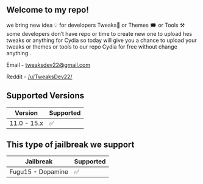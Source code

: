 
Welcome to my repo!
---------------------
we bring new idea 💡 for developers Tweaks📱 or Themes 🗯 or Tools ⚒️ some developers don’t have repo or time to create new one to upload hes tweaks or anything for Cydia so today will give you a chance to upload your tweaks or themes or tools to our repo Cydia for free without change anything .
&nbsp;

Email - tweaksdev22@gmail.com

Reddit - [/u/TweaksDev22/](https://www.reddit.com/r/TweaksDev22/)



## Supported Versions



| Version | Supported          |
| ------- | ------------------ |
| 11.0 - 15.x   | :white_check_mark: |






## This type of jailbreak we support

| Jailbreak | Supported          |
| ------- | ------------------ |
|Fugu15 - Dopamine   | :white_check_mark: |
